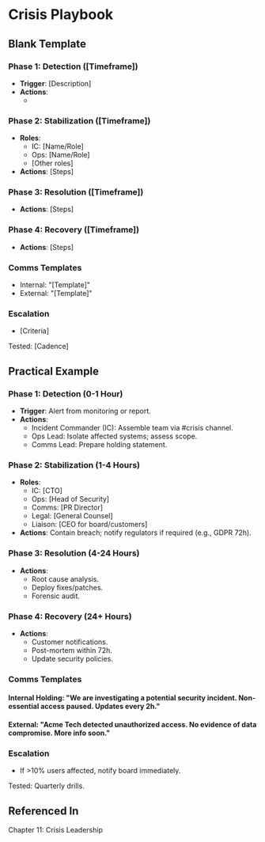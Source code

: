 # Crisis Playbook

## Blank Template

### Phase 1: Detection ([Timeframe])
- **Trigger**: [Description]
- **Actions**:
  - [Role]: [Action]

### Phase 2: Stabilization ([Timeframe])
- **Roles**:
  - IC: [Name/Role]
  - Ops: [Name/Role]
  - [Other roles]
- **Actions**: [Steps]

### Phase 3: Resolution ([Timeframe])
- **Actions**: [Steps]

### Phase 4: Recovery ([Timeframe])
- **Actions**: [Steps]

### Comms Templates
- Internal: "[Template]"
- External: "[Template]"

### Escalation
- [Criteria]

Tested: [Cadence]

## Practical Example

### Phase 1: Detection (0-1 Hour)
- **Trigger**: Alert from monitoring or report.
- **Actions**:
  - Incident Commander (IC): Assemble team via #crisis channel.
  - Ops Lead: Isolate affected systems; assess scope.
  - Comms Lead: Prepare holding statement.

### Phase 2: Stabilization (1-4 Hours)
- **Roles**:
  - IC: [CTO]
  - Ops: [Head of Security]
  - Comms: [PR Director]
  - Legal: [General Counsel]
  - Liaison: [CEO for board/customers]
- **Actions**: Contain breach; notify regulators if required (e.g., GDPR 72h).

### Phase 3: Resolution (4-24 Hours)
- **Actions**:
  - Root cause analysis.
  - Deploy fixes/patches.
  - Forensic audit.

### Phase 4: Recovery (24+ Hours)
- **Actions**:
  - Customer notifications.
  - Post-mortem within 72h.
  - Update security policies.

### Comms Templates
#### Internal Holding: "We are investigating a potential security incident. Non-essential access paused. Updates every 2h."
#### External: "Acme Tech detected unauthorized access. No evidence of data compromise. More info soon."

### Escalation
- If >10% users affected, notify board immediately.

Tested: Quarterly drills.

## Referenced In
Chapter 11: Crisis Leadership
